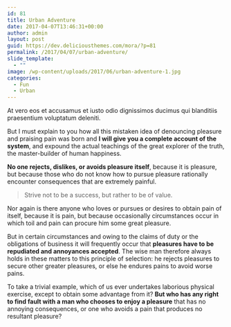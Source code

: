 ```yaml
---
id: 81
title: Urban Adventure
date: 2017-04-07T13:46:31+00:00
author: admin
layout: post
guid: https://dev.deliciousthemes.com/mora/?p=81
permalink: /2017/04/07/urban-adventure/
slide_template:
  - ""
image: /wp-content/uploads/2017/06/urban-adventure-1.jpg
categories:
  - Fun
  - Urban
---
```

At vero eos et accusamus et iusto odio dignissimos ducimus qui blanditiis praesentium voluptatum deleniti.

<!--more-->

But I must explain to you how all this mistaken idea of denouncing pleasure and praising pain was born and **I will give you a complete account of the system**, and expound the actual teachings of the great explorer of the truth, the master-builder of human happiness.

**No one rejects, dislikes, or avoids pleasure itself**, because it is pleasure, but because those who do not know how to pursue pleasure rationally encounter consequences that are extremely painful.

> Strive not to be a success, but rather to be of value.

Nor again is there anyone who loves or pursues or desires to obtain pain of itself, because it is pain, but because occasionally circumstances occur in which toil and pain can procure him some great pleasure.

But in certain circumstances and owing to the claims of duty or the obligations of business it will frequently occur that **pleasures have to be repudiated and annoyances accepted**. The wise man therefore always holds in these matters to this principle of selection: he rejects pleasures to secure other greater pleasures, or else he endures pains to avoid worse pains.

To take a trivial example, which of us ever undertakes laborious physical exercise, except to obtain some advantage from it? **But who has any right to find fault with a man who chooses to enjoy a pleasure** that has no annoying consequences, or one who avoids a pain that produces no resultant pleasure?